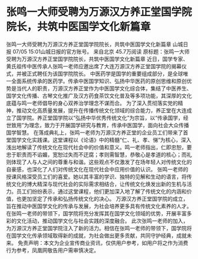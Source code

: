 # 张鸣一大师受聘为万源汉方养正堂国学院院长，共筑中医国学文化新篇章

张鸣一大师受聘为万源汉方养正堂国学院院长，共筑中医国学文化新篇章
山城日报
07/05 15:01山城日报的官方账号。  来自北京
45.7万阅读
原标题：张鸣一大师受聘为万源汉方养正堂国学院院长，共筑中医国学文化新篇章
近日，国学专家、黄氏祖传中医传承人张鸣一老师应邀出席了大连万源汉方养正堂国学院的揭幕仪式，并被正式聘任为该国学院院长。
中医药学是国学的重要组成部分，是全球唯一全面系统传承的医药学。传承中医国学知识、弘扬中华医药的原创思维和原创优势是当代人的职责，万源汉方养正堂作为中医国学文化综合体，集结了中医养生、国学文化传播、古琴文化推广及汉方药食茶饮文化普及等多项功能，其深厚的文化底蕴与鸣一老师倡导的身心双养治学理念不谋而合。
为了深入贯彻落实党的精神，推动文化高质量发展，提升在传播传统文化领域的综合能力，养正堂在大连成立了国学院。养正堂国学院以“弘扬中华优秀传统文化”为宗旨，以“传承国学，经世致用”为理念，致力于开展国学研究与教育，传承中医国学，面向社会大众传播国学智慧。
在落成典礼上，张鸣一老师为万源汉方养正堂的企业员工们带来了首堂国学文化实践课。这堂课程以《论语》中的精髓“仁、礼、孝、悌”为核心，深入浅出地解读了传统文化在现代社会中的价值和意义。鸣一老师指出，仁即忠恕，要忠于职责而不谄媚，宽恕过失而不迂腐；孝则需智慧，恭敬心是孝道的核心；而礼则体现了人与人之间的尊重与和谐。这些观点不仅激发了在场年轻人对传统文化的自豪感，也深化了人们对传统文化在现代社会中应用价值的认识。
张鸣一老师的授课风格深受员工们的喜爱。她以其丰富的学识、独特的见解和生动的语言，将传统文化的博大精深与现代社会的实际需求相结合，让传统文化焕发出新的生机与活力。员工们纷纷表示，通过这堂课程，他们更加深入地了解了传统文化的内涵和价值，也更加坚定了传承和弘扬传统文化的决心。
万源汉方养正堂国学院的成立，旨在推动中医国学文化的传承与发展，为社会培养更多具有传统文化素养的人才。在张鸣一老师的带领下，国学院将充分发挥其在国学文化领域的优势，开展丰富多彩的文化活动，推动国学文化与社会实践的深度融合。
此次张鸣一老师的加入，为万源汉方养正堂国学院注入了新的活力。相信在张鸣一老师的带领下，国学院将在国学文化传承领域取得新的成就，为社会做出更多贡献，共同守护经典，成就未来。
免责声明：本文为企业宣传商业资讯，仅供用户参考，如用户将之作为消费行为参考，凤凰网敬告用户需审慎决定。